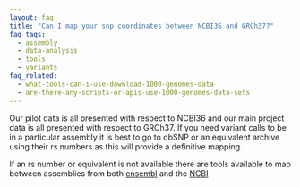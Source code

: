 ```yaml
---
layout: faq
title: "Can I map your snp coordinates between NCBI36 and GRCh37?"
faq_tags:
  - assembly
  - data-analysis
  - tools
  - variants
faq_related:
  - what-tools-can-i-use-download-1000-genomes-data
  - are-there-any-scripts-or-apis-use-1000-genomes-data-sets
---
```

                    
Our pilot data is all presented with respect to NCBI36 and our main project data is all presented with respect to GRCh37\. If you need variant calls to be in a particular assembly it is best to go to dbSNP or an equivalent archive using their rs numbers as this will provide a definitive mapping.

If an rs number or equivalent is not available there are tools available to map between assemblies from both [ensembl](http://www.ensembl.org/Homo_sapiens/UserData/SelectFeatures) and the [NCBI](http://www.ncbi.nlm.nih.gov/genome/tools/remap)
